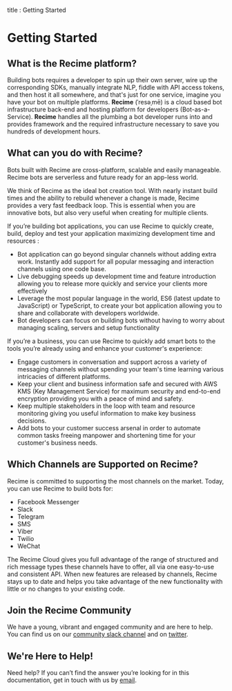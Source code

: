 title : Getting Started

# Getting Started

## What is the Recime platform?

Building bots requires a developer to spin up their own server, wire up the corresponding SDKs, manually integrate NLP, fiddle with API access tokens, and then host it all somewhere, and that's just for one service, imagine you have your bot on multiple platforms. **Recime** \(ˈresəˌmē\) is a cloud based bot infrastructure back-end and hosting platform for developers \(Bot-as-a-Service\). **Recime** handles all the plumbing a bot developer runs into and provides framework and the required infrastructure necessary to save you hundreds of development hours.

## What can you do with Recime?

Bots built with Recime are cross-platform, scalable and easily manageable. Recime bots are serverless and future ready for an app-less world.

We think of Recime as the ideal bot creation tool. With nearly instant build times and the ability to rebuild whenever a change is made, Recime provides a very fast feedback loop. This is essential when you are innovative bots, but also very useful when creating for multiple clients.

If you’re building bot applications, you can use Recime to quickly create, build, deploy and test your application maximizing development time and resources :

* Bot application can go beyond singular channels without adding extra work. Instantly add support for all popular messaging and interaction channels using one code base.
* Live debugging speeds up development time and feature introduction allowing you to release more quickly and service your clients more effectively
* Leverage the most popular language in the world, ES6 \(latest update to JavaScript\) or TypeScript, to create your bot application allowing you to share and collaborate with developers worldwide.
* Bot developers can focus on building bots without having to worry about managing scaling, servers and setup functionality

If you’re a business, you can use Recime to quickly add smart bots to the tools you’re already using and enhance your customer's experience:

* Engage customers in conversation and support across a variety of messaging channels without spending your team's time learning various intricacies of different platforms.
* Keep your client and business information safe and secured with AWS KMS \(Key Management Service\) for maximum security and end-to-end encryption providing you with a peace of mind and safety.
* Keep multiple stakeholders in the loop with team and resource monitoring giving you useful information to make key business decisions.
* Add bots to your customer success arsenal in order to automate common tasks freeing manpower and shortening time for your customer's business needs.

## Which Channels are Supported on Recime?

Recime is committed to supporting the most channels on the market. Today, you can use Recime to build bots for:

* Facebook Messenger
* Slack
* Telegram
* SMS
* Viber
* Twilio
* WeChat

The Recime Cloud gives you full advantage of the range of structured and rich message types these channels have to offer, all via one easy-to-use and consistent API. When new features are released by channels, Recime stays up to date and helps you take advantage of the new functionality with little or no changes to your existing code.

## Join the Recime Community

We have a young, vibrant and engaged community and are here to help. You can find us on our [community slack channel](https://slackpass.io/recimecommunity) and on [twitter](https://twitter.com/GetRecime).

## We're Here to Help!

Need help? If you can’t find the answer you’re looking for in this documentation, get in touch with us by [email](mailto:hello@recime.io).
